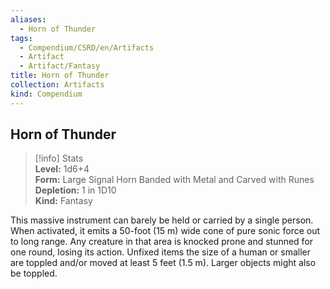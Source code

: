 ```yaml
---
aliases:
  - Horn of Thunder
tags:
  - Compendium/CSRD/en/Artifacts
  - Artifact
  - Artifact/Fantasy
title: Horn of Thunder
collection: Artifacts
kind: Compendium
---
```

## Horn of Thunder  
>[!info] Stats  
> **Level:** 1d6+4  
> **Form:** Large Signal Horn Banded with Metal and Carved with Runes  
> **Depletion:** 1 in 1D10  
> **Kind:** Fantasy
  
This massive instrument can barely be held or carried by a single person. When activated, it emits a 50-foot (15 m) wide cone of pure sonic force out to long range. Any creature in that area is knocked prone and stunned for one round, losing its action. Unfixed items the size of a human or smaller are toppled and/or moved at least 5 feet (1.5 m). Larger objects might also be toppled.